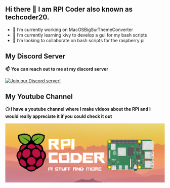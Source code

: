 ## Hi there 👋 I am RPI Coder also known as techcoder20.

- 🔭 I’m currently working on MacOSBigSurThemeConverter
- 🌱 I’m currently learning kivy to develop a gui for my bash scripts
- 👯 I’m looking to collaborate on bash scripts for the raspberry pi

  
  
## My Discord Server
**📫 You can reach out to me at my discord server**  
  
[![Join our Discord server!](https://invidget.switchblade.xyz/WKdBuBKhgm)](https://discord.gg/WKdBuBKhgm)

## My Youtube Channel  
**📺 I have a youtube channel where I make videos about the RPi and I would really appreciate it if you could check it out**  
  
[![Join our Discord server!](https://raw.githubusercontent.com/techcoder20/YoutubeThumbnails/main/YoutubeBanner.png)](https://youtube.com/c/rpicoder)

<!--
**techcoder20/techcoder20** is a ✨ _special_ ✨ repository because its `README.md` (this file) appears on your GitHub profile.

Here are some ideas to get you started:

- 🔭 I’m currently working on ...
- 🌱 I’m currently learning ...
- 👯 I’m looking to collaborate on ...
- 🤔 I’m looking for help with ...
- 💬 Ask me about ...
- 📫 How to reach me: ...
- 😄 Pronouns: ...
- ⚡ Fun fact: ...
-->
